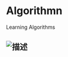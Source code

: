 # Algorithmn
Learning Algorithms


## ![描述](https://raw.githubusercontent.com/用户名/仓库名/分支名/images/pic.png)
